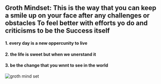 ## Groth Mindset: This is the way that you can keep a smile up on your face after any challenges or obstacles  To feel better with efforts yo do and criticisms to be the Success itself
#### 1. every day is a new oppercunity to live 
#### 2. the life is sweet but when we unerstand it 
#### 3. be the change that you wnnt to see in the world

![groth mind set](https://i.pinimg.com/originals/71/5b/54/715b542fb026221ff373a15b984d5767.png)

